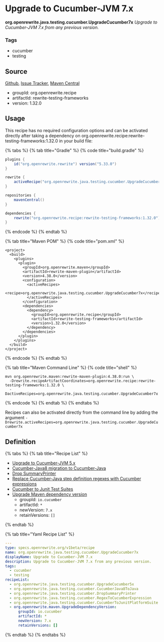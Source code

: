 # Upgrade to Cucumber-JVM 7.x

**org.openrewrite.java.testing.cucumber.UpgradeCucumber7x**
_Upgrade to Cucumber-JVM 7.x from any previous version._

### Tags

* cucumber
* testing

## Source

[Github](https://github.com/openrewrite/rewrite-testing-frameworks), [Issue Tracker](https://github.com/openrewrite/rewrite-testing-frameworks/issues), [Maven Central](https://search.maven.org/artifact/org.openrewrite.recipe/rewrite-testing-frameworks/1.32.0/jar)

* groupId: org.openrewrite.recipe
* artifactId: rewrite-testing-frameworks
* version: 1.32.0


## Usage

This recipe has no required configuration options and can be activated directly after taking a dependency on org.openrewrite.recipe:rewrite-testing-frameworks:1.32.0 in your build file:

{% tabs %}
{% tab title="Gradle" %}
{% code title="build.gradle" %}
```groovy
plugins {
    id("org.openrewrite.rewrite") version("5.33.0")
}

rewrite {
    activeRecipe("org.openrewrite.java.testing.cucumber.UpgradeCucumber7x")
}

repositories {
    mavenCentral()
}

dependencies {
    rewrite("org.openrewrite.recipe:rewrite-testing-frameworks:1.32.0")
}
```
{% endcode %}
{% endtab %}

{% tab title="Maven POM" %}
{% code title="pom.xml" %}
```markup
<project>
  <build>
    <plugins>
      <plugin>
        <groupId>org.openrewrite.maven</groupId>
        <artifactId>rewrite-maven-plugin</artifactId>
        <version>4.38.0</version>
        <configuration>
          <activeRecipes>
            <recipe>org.openrewrite.java.testing.cucumber.UpgradeCucumber7x</recipe>
          </activeRecipes>
        </configuration>
        <dependencies>
          <dependency>
            <groupId>org.openrewrite.recipe</groupId>
            <artifactId>rewrite-testing-frameworks</artifactId>
            <version>1.32.0</version>
          </dependency>
        </dependencies>
      </plugin>
    </plugins>
  </build>
</project>
```
{% endcode %}
{% endtab %}

{% tab title="Maven Command Line" %}
{% code title="shell" %}
```shell
mvn org.openrewrite.maven:rewrite-maven-plugin:4.38.0:run \
  -Drewrite.recipeArtifactCoordinates=org.openrewrite.recipe:rewrite-testing-frameworks:1.32.0 \
  -DactiveRecipes=org.openrewrite.java.testing.cucumber.UpgradeCucumber7x
```
{% endcode %}
{% endtab %}
{% endtabs %}

Recipes can also be activated directly from the command line by adding the argument `-Drewrite.activeRecipes=org.openrewrite.java.testing.cucumber.UpgradeCucumber7x`

## Definition

{% tabs %}
{% tab title="Recipe List" %}
* [Upgrade to Cucumber-JVM 5.x](../../../java/testing/cucumber/upgradecucumber5x.md)
* [Cucumber-Java8 migration to Cucumber-Java](../../../java/testing/cucumber/cucumberjava8tojava.md)
* [Drop SummaryPrinter](../../../java/testing/cucumber/dropsummaryprinter.md)
* [Replace Cucumber-Java step definition regexes with Cucumber expressions](../../../java/testing/cucumber/regextocucumberexpression.md)
* [Cucumber to Junit Test Suites](../../../java/testing/cucumber/cucumbertojunitplatformsuite.md)
* [Upgrade Maven dependency version](../../../maven/upgradedependencyversion.md)
  * groupId: `io.cucumber`
  * artifactId: `*`
  * newVersion: `7.x`
  * retainVersions: `[]`

{% endtab %}

{% tab title="Yaml Recipe List" %}
```yaml
---
type: specs.openrewrite.org/v1beta/recipe
name: org.openrewrite.java.testing.cucumber.UpgradeCucumber7x
displayName: Upgrade to Cucumber-JVM 7.x
description: Upgrade to Cucumber-JVM 7.x from any previous version.
tags:
  - cucumber
  - testing
recipeList:
  - org.openrewrite.java.testing.cucumber.UpgradeCucumber5x
  - org.openrewrite.java.testing.cucumber.CucumberJava8ToJava
  - org.openrewrite.java.testing.cucumber.DropSummaryPrinter
  - org.openrewrite.java.testing.cucumber.RegexToCucumberExpression
  - org.openrewrite.java.testing.cucumber.CucumberToJunitPlatformSuite
  - org.openrewrite.maven.UpgradeDependencyVersion:
      groupId: io.cucumber
      artifactId: *
      newVersion: 7.x
      retainVersions: []

```
{% endtab %}
{% endtabs %}
